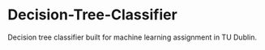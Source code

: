 # Decision-Tree-Classifier
Decision tree classifier built for machine learning assignment in TU Dublin.

